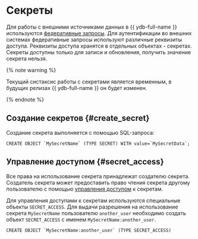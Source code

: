 # Секреты

Для работы с внешними источниками данных в {{ ydb-full-name }} используются [федеративные запросы](../federated_query/index.md). Для аутентификации во внешних системах федеративные запросы используют различные реквизиты доступа. Реквизиты доступа хранятся в отдельных объектах - секретах. Секреты доступны только для записи и обновления, получить значение секрета нельзя.

{% note warning %}

Текущий систаксис работы с секретами является временным, в будущих релизах {{ ydb-full-name }} он будет изменен.

{% endnote %}

## Создание секретов {#create_secret}

Создание секрета выполняется с помощью SQL-запроса:

```yql
CREATE OBJECT `MySecretName` (TYPE SECRET) WITH value=`MySecretData`;
```

## Управление доступом {#secret_access}

Все права на использование секрета принадлежат создателю секрета. Создатель секрета может предоставить право чтения секрета другому пользователю с помощью [управления доступом](#secret_access) к секретам.

Для управления доступами к секретам используются специальные объекты `SECRET_ACCESS`. Для выдачи разрешения на использование секрета `MySecretName` пользователю `another_user` необходимо создать объект `SECRET_ACCESS` с именем `MySecretName:another_user`.

```yql
CREATE OBJECT `MySecretName:another_user` (TYPE SECRET_ACCESS)
```

